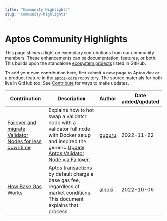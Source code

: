 ```yaml
---
title: "Community Highlights"
slug: "community-highlights"
---
```


# Aptos Community Highlights

This page shines a light on exemplary contributions from our community members. These enhancements can be documentation, features, or both. This builds upon the standalone [ecosystem projects](https://github.com/aptos-foundation/ecosystem-projects) listed in GitHub.

To add your own contribution here, first submit a new page to Aptos.dev or a product feature in the [`aptos-core`](https://github.com/aptos-labs/aptos-core) repository. The source materials for both live in GitHub too. See [Contribute](./index.md) for ways to make updates.

| Contribution | Description | Author | Date added/updated |
| --- | --- | --- | --- |
| [Failover and migrate Validator Nodes for less downtime](https://forum.aptoslabs.com/t/failover-and-migrate-validator-nodes-for-less-downtime/144846) | Explains how to hot swap a validator node with a validator full node with Docker setup and inspired the generic [Update Aptos Validator Node via Failover](../nodes/validator-node/operator/update-validator-node.md). | [guguru](https://forum.aptoslabs.com/u/guguru) | 2022-11-22 |
| [How Base Gas Works](../concepts/base-gas.md) | Aptos transactions by default charge a base gas fee, regardless of market conditions. This document explains that process. | [alnoki](https://github.com/alnoki) | 2022-10-06 |
